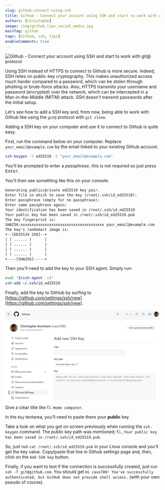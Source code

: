 ```yaml
---
slug: github-connect-using-ssh
title: Github - Connect your account using SSH and start to work with git@ protocol
authors: [christophe]
image: /img/github_tips_social_media.jpg
mainTag: github
tags: [Github, ssh, tips]
enableComments: true
---
```

![Github - Connect your account using SSH and start to work with git@ protocol](/img/github_tips_banner.jpg)

Using SSH instead of HTTPS to connect to Github is more secure. Indeed, SSH relies on public-key cryptography. This makes unauthorized access much harder compared to a password, which can be stolen through phishing or brute-force attacks. Also, HTTPS transmits your username and password (encrypted) over the network, which can be intercepted in a Man-in-the-Middle (MITM) attack. SSH doesn't transmit passwords after the initial setup.

Let's see how to add a SSH key and, from now, being able to work with Github like using the `git@` protocol with `git clone`.

<!-- truncate -->

Adding a SSH key on your computer and use it to connect to Github is quite easy.

First, run the command below on your computer. Replace `your_email@example.com` by the email linked to your existing Github account.

```bash
ssh-keygen -t ed25519 -C "your_email@example.com"
```

You'll be prompted to enter a *passphrase*, this is not required so just press <kbd>Enter</kbd>.

You'll then see something like this on your console:

```text
Generating public/private ed25519 key pair.
Enter file in which to save the key (/root/.ssh/id_ed25519):
Enter passphrase (empty for no passphrase):
Enter same passphrase again:
Your identification has been saved in /root/.ssh/id_ed25519
Your public key has been saved in /root/.ssh/id_ed25519.pub
The key fingerprint is:
SHA256:xxxxxxxxxxxxxxxxxxxxxxxxxxxxxxxxxxxxxx your_email@example.com
The key's randomart image is:
+--[ED25519 256]--+
| ( ...... )      |
| ( ...... )      |
| ( ...... )      |
| ( ...... )      |
+----[SHA256]-----+
```

Then you'll need to add the key to your SSH agent. Simply run:

```bash
eval "$(ssh-agent -s)"
ssh-add ~/.ssh/id_ed25519
```

Finally, add the key to GitHub by surfing to [https://github.com/settings/ssh/new](https://github.com/settings/ssh/new).

![Github - Add SSH key](./images/ssh_add_key.png)

Give a clear title like f.i. `Home computer`.

In the `Key` textarea, you'll need to paste there your **public** key.

Take a look on what you got on screen previously when running the `ssh-keygen` command. The public key path was mentioned; f.i., `Your public key has been saved in /root/.ssh/id_ed25519.pub`.

So, just run `cat /root/.ssh/id_ed25519.pub` in your Linux console and you'll get the key value. Copy/paste that line in Github settings page and, then, click on the `Add SSH key` button.

Finally, if you want to test if the connection is successfully created, just run `ssh -T git@github.com`. You should get `Hi cavo789! You've successfully authenticated, but GitHub does not provide shell access.` (with your own pseudo of course).
